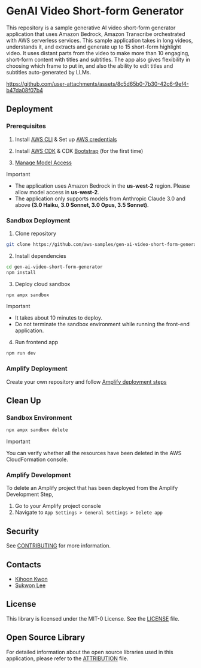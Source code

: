 # GenAI Video Short-form Generator

This repository is a sample generative AI video short-form generator application that uses Amazon Bedrock, Amazon Transcribe orchestrated with AWS serverless services.
This sample application takes in long videos, understands it, and extracts and generate up to 15 short-form highlight video. 
It uses distant parts from the video to make more than 10 engaging, short-form content with titles and subtitles.
The app also gives flexibility in choosing which frame to put in, and also the ability to edit titles and subtitles auto-generated by LLMs. 

https://github.com/user-attachments/assets/8c5d65b0-7b30-42c6-9ef4-b47da08f07b4


## Deployment

### Prerequisites

1. Install [AWS CLI](https://docs.aws.amazon.com/cli/latest/userguide/getting-started-install.html) & Set up [AWS credentials](https://docs.aws.amazon.com/cli/latest/userguide/cli-configure-files.html)

2. Install [AWS CDK](https://docs.aws.amazon.com/cdk/v2/guide/getting_started.html#getting_started_install) & CDK [Bootstrap](https://docs.aws.amazon.com/cdk/v2/guide/bootstrapping-env.html#bootstrapping-howto) (for the first time)

3. [Manage Model Access](https://docs.aws.amazon.com/bedrock/latest/userguide/model-access.html)

> [!IMPORTANT]
> - The application uses Amazon Bedrock in the **us-west-2** region. Please allow model access in **us-west-2**.
> - The application only supports models from Anthropic Claude 3.0 and above **(3.0 Haiku, 3.0 Sonnet, 3.0 Opus, 3.5 Sonnet)**.

### Sandbox Deployment

1. Clone repository

```sh
git clone https://github.com/aws-samples/gen-ai-video-short-form-generator.git
```

2. Install dependencies

```sh
cd gen-ai-video-short-form-generator
npm install
```

3. Deploy cloud sandbox

```sh
npx ampx sandbox
```

> [!IMPORTANT]
> - It takes about 10 minutes to deploy.
> - Do not terminate the sandbox environment while running the front-end application.

4. Run frontend app

```sh
npm run dev
```

### Amplify Deployment

Create your own repository and follow [Amplify deployment steps](https://docs.amplify.aws/react/start/quickstart/#2-deploy-the-starter-app)

## Clean Up

### Sandbox Environment

```sh
npx ampx sandbox delete
```

> [!IMPORTANT]
> You can verify whether all the resources have been deleted in the AWS CloudFormation console.

### Amplify Development

To delete an Amplify project that has been deployed from the Amplify Development Step, 

1. Go to your Amplify project console
2. Navigate to `App Settings > General Settings > Delete app`

## Security

See [CONTRIBUTING](CONTRIBUTING.md#security-issue-notifications) for more information.

## Contacts

- [Kihoon Kwon](https://github.com/kyoonkwon)
- [Sukwon Lee](https://github.com/ltrain81)


## License

This library is licensed under the MIT-0 License. See the [LICENSE](LICENSE) file.

## Open Source Library

For detailed information about the open source libraries used in this application, please refer to the [ATTRIBUTION](ATTRIBUTION.md) file.
